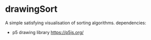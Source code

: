 # drawingSort
A simple satisfying visualisation of sorting algorithms. 
dependencies:
- p5 drawing library https://p5js.org/
